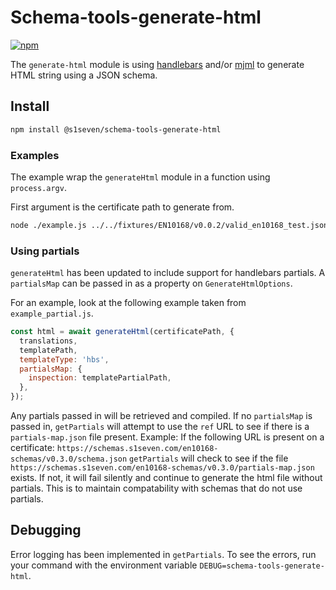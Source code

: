 # Schema-tools-generate-html

[![npm][npm-image]][npm-url]

[npm-image]: https://img.shields.io/npm/v/@s1seven/schema-tools-generate-html.svg?style=flat
[npm-url]: https://npmjs.org/package/@s1seven/schema-tools-generate-html

The `generate-html` module is using [handlebars] and/or [mjml] to generate HTML string using a JSON schema.

## Install

```bash
npm install @s1seven/schema-tools-generate-html
```

### Examples

The example wrap the `generateHtml` module in a function using `process.argv`.

First argument is the certificate path to generate from.

```bash
node ./example.js ../../fixtures/EN10168/v0.0.2/valid_en10168_test.json
```

[handlebars]: https://www.npmjs.com/package/handlebars
[mjml]: https://www.npmjs.com/package/mjml

### Using partials

`generateHtml` has been updated to include support for handlebars partials.
A `partialsMap` can be passed in as a property on `GenerateHtmlOptions`.

For an example, look at the following example taken from `example_partial.js`.

```javascript
const html = await generateHtml(certificatePath, {
  translations,
  templatePath,
  templateType: 'hbs',
  partialsMap: {
    inspection: templatePartialPath,
  },
});
```

Any partials passed in will be retrieved and compiled. If no `partialsMap` is passed in, `getPartials` will attempt to use the `ref` URL to see if there is a `partials-map.json` file present.
Example:
If the following URL is present on a certificate:
`https://schemas.s1seven.com/en10168-schemas/v0.3.0/schema.json`
`getPartials` will check to see if the file `https://schemas.s1seven.com/en10168-schemas/v0.3.0/partials-map.json` exists. If not, it will fail silently and continue to generate the html file without partials. This is to maintain compatability with schemas that do not use partials.

## Debugging

Error logging has been implemented in `getPartials`. To see the errors, run your command with the environment variable `DEBUG=schema-tools-generate-html`.
